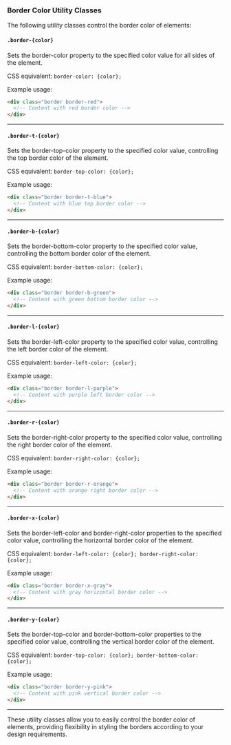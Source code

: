 ### Border Color Utility Classes

The following utility classes control the border color of elements:

#### `.border-{color}`

Sets the border-color property to the specified color value for all sides of the element.

CSS equivalent: `border-color: {color};`

Example usage:
```html
<div class="border border-red">
  <!-- Content with red border color -->
</div>
```

---

#### `.border-t-{color}`

Sets the border-top-color property to the specified color value, controlling the top border color of the element.

CSS equivalent: `border-top-color: {color};`

Example usage:
```html
<div class="border border-t-blue">
  <!-- Content with blue top border color -->
</div>
```

---

#### `.border-b-{color}`

Sets the border-bottom-color property to the specified color value, controlling the bottom border color of the element.

CSS equivalent: `border-bottom-color: {color};`

Example usage:
```html
<div class="border border-b-green">
  <!-- Content with green bottom border color -->
</div>
```

---

#### `.border-l-{color}`

Sets the border-left-color property to the specified color value, controlling the left border color of the element.

CSS equivalent: `border-left-color: {color};`

Example usage:
```html
<div class="border border-l-purple">
  <!-- Content with purple left border color -->
</div>
```

---

#### `.border-r-{color}`

Sets the border-right-color property to the specified color value, controlling the right border color of the element.

CSS equivalent: `border-right-color: {color};`

Example usage:
```html
<div class="border border-r-orange">
  <!-- Content with orange right border color -->
</div>
```

---

#### `.border-x-{color}`

Sets the border-left-color and border-right-color properties to the specified color value, controlling the horizontal border color of the element.

CSS equivalent: `border-left-color: {color}; border-right-color: {color};`

Example usage:
```html
<div class="border border-x-gray">
  <!-- Content with gray horizontal border color -->
</div>
```

---

#### `.border-y-{color}`

Sets the border-top-color and border-bottom-color properties to the specified color value, controlling the vertical border color of the element.

CSS equivalent: `border-top-color: {color}; border-bottom-color: {color};`

Example usage:
```html
<div class="border border-y-pink">
  <!-- Content with pink vertical border color -->
</div>
```

---

These utility classes allow you to easily control the border color of elements, providing flexibility in styling the borders according to your design requirements.
